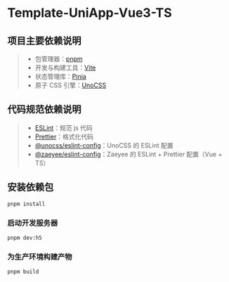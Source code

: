 # Template-UniApp-Vue3-TS

## 项目主要依赖说明

> - 包管理器：[pnpm](https://pnpm.io/zh/)
> - 开发与构建工具：[Vite](https://cn.vitejs.dev/)
> - 状态管理库：[Pinia](https://pinia.vuejs.org/zh/)
> - 原子 CSS 引擎：[UnoCSS](https://unocss.dev/)

## 代码规范依赖说明

> - [ESLint](https://zh-hans.eslint.org/)：规范 js 代码
> - [Prettier](https://prettier.io/)：格式化代码
> - [@unocss/eslint-config](https://github.com/unocss/unocss/tree/main/packages/eslint-config#readme)：UnoCSS 的 ESLint 配置
> - [@zaeyee/eslint-config](https://github.com/zaeyee/eslint-config)：Zaeyee 的 ESLint + Prettier 配置（Vue + TS）

## 安装依赖包

```shell
pnpm install
```

### 启动开发服务器

```shell
pnpm dev:h5
```

### 为生产环境构建产物

```shell
pnpm build
```
